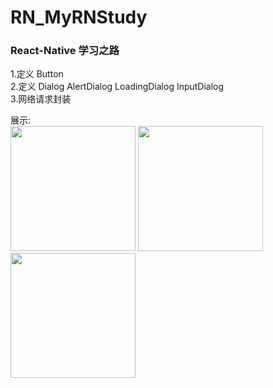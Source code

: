 # RN_MyRNStudy
### React-Native 学习之路  
1.定义 Button  
2.定义 Dialog AlertDialog LoadingDialog InputDialog  
3.网络请求封装  
  
展示:  
<img src="https://user-images.githubusercontent.com/13865936/114015378-35364000-989c-11eb-9f7b-c1d156f09cec.jpeg" width="200">
<img src="https://user-images.githubusercontent.com/13865936/114015461-4a12d380-989c-11eb-82f8-5cd94a437767.jpeg" width="200">
<img src="https://user-images.githubusercontent.com/13865936/114015473-4e3ef100-989c-11eb-8eee-877cbd73115d.jpeg" width="200">
